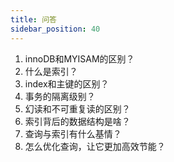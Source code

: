 ```yaml
---
title: 问答
sidebar_position: 40
---
```




1. innoDB和MYISAM的区别？
2. 什么是索引？
3. index和主键的区别？
4. 事务的隔离级别？
5. 幻读和不可重复读的区别？
6. 索引背后的数据结构是啥？
7. 查询与索引有什么基情？
8. 怎么优化查询，让它更加高效节能？






